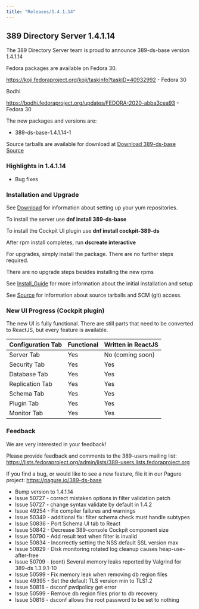 ```yaml
---
title: "Releases/1.4.1.14"
---
```


389 Directory Server 1.4.1.14
-----------------------------

The 389 Directory Server team is proud to announce 389-ds-base version 1.4.1.14

Fedora packages are available on Fedora 30.

<https://koji.fedoraproject.org/koji/taskinfo?taskID=40932992> - Fedora 30

Bodhi

<https://bodhi.fedoraproject.org/updates/FEDORA-2020-abba3cea93> - Fedora 30

The new packages and versions are:

- 389-ds-base-1.4.1.14-1

Source tarballs are available for download at [Download 389-ds-base Source](https://releases.pagure.org/389-ds-base/389-ds-base-1.4.1.14.tar.bz2)

### Highlights in 1.4.1.14

- Bug fixes

### Installation and Upgrade 

See [Download](../download.html) for information about setting up your yum repositories.

To install the server use **dnf install 389-ds-base**

To install the Cockpit UI plugin use **dnf install cockpit-389-ds**

After rpm install completes, run **dscreate interactive**

For upgrades, simply install the package.  There are no further steps required.

There are no upgrade steps besides installing the new rpms 

See [Install\_Guide](../howto/howto-install-389.html) for more information about the initial installation and setup

See [Source](../development/source.html) for information about source tarballs and SCM (git) access.

### New UI Progress (Cockpit plugin)

The new UI is fully functional.  There are still parts that need to be converted to ReactJS, but every feature is available.

|Configuration Tab|Functional|Written in ReactJS |
|-----------------|----------|-------------------|
|Server Tab       |Yes       |No  (coming soon)  |
|Security Tab     |Yes       |Yes                |
|Database Tab     |Yes       |Yes                |
|Replication Tab  |Yes       |Yes                |
|Schema Tab       |Yes       |Yes                |
|Plugin Tab       |Yes       |Yes                |
|Monitor Tab      |Yes       |Yes                |

### Feedback

We are very interested in your feedback!

Please provide feedback and comments to the 389-users mailing list: <https://lists.fedoraproject.org/admin/lists/389-users.lists.fedoraproject.org>

If you find a bug, or would like to see a new feature, file it in our Pagure project: <https://pagure.io/389-ds-base>

- Bump version to 1.4.1.14
- Issue 50727 - correct mistaken options in filter validation patch
- Issue 50727 - change syntax validate by default in 1.4.2
- Issue 49254 - Fix compiler failures and warnings
- Issue 50349 - additional fix: filter schema check must handle subtypes
- Issue 50836 - Port Schema UI tab to React
- Issue 50842 - Decrease 389-console Cockpit component size
- Issue 50790 - Add result text when filter is invalid
- Issue 50834 - Incorrectly setting the NSS default SSL version max
- Issue 50829 - Disk monitoring rotated log cleanup causes heap-use-after-free
- Issue 50709 - (cont) Several memory leaks reported by Valgrind for 389-ds 1.3.9.1-10
- Issue 50599 - Fix memory leak when removing db region files
- Issue 49395 - Set the default TLS version min to TLS1.2
- Issue 50818 - dsconf pwdpolicy get error
- Issue 50599 - Remove db region files prior to db recovery
- Issue 50816 - dsconf allows the root password to be set to nothing

